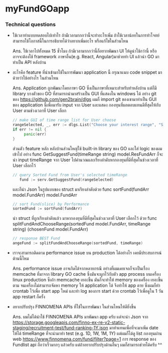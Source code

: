 # myFundGOapp
### Technical questions

 * ใช้เวลาทำแบบทดสอบไปเท่าไร ถ้ามีเวลามากกว่านี้จะทำอะไรเพิ่ม ถ้าใช้เวลาน้อยในการทำโจทย์สามารถใช้โอกาสนี้ในการอธิบายได้ว่าอยากเพิ่มอะไร หรือแก้ไขในส่วนไหน
 
   Ans. ใช้เวลาไปทั้งหมด 15 ชั่วโมง ถ้ามีเวลามากกว่านี้ก็อยากพัฒนา UI ให้ดูน่าใช้กว่านี้ หรือ อาจจะต้องใช้ framework ภาษาอื่น(e.g. React, Angular)มาช่วยทำ UI 
   แล้วนำ GO มาทำเป็น API หลังบ้าน
 * อะไรคือ feature ที่นำเข้ามาใช้ในการพัฒนา application นี้ กรุณาแนบ code snippet มาด้วยว่าใช้อย่างไร ในส่วนไหน
 
   Ans. Application ถูกพัฒนาโดยภาษา GO ซึ่งเป็นภาษาที่เหมาะสำหรับทำหลังบ้าน แต่ก็มี library บางตัวของ GO ที่สามารถนำมาสร้างเป็น GUI ที่แสดงใน windows ได้
   อย่าง git ของ https://github.com/gen2brain/dlgs ผมก็ import git ของเขามาทำเป็น GUI ของ application นี้เพื่อมารับ input จาก User และแสดง 
   กองทุนที่ผลตอบแทนดีที่สุดให้กับ User ตามช่วงเวลาที่ User เลือก
   
   ```go
   // make GUI of time range list for User choose
   rangeSelected, _, err := dlgs.List("Choose your interest range", "Select item from list:", []string{"1D", "1W", "1M", "1Y"})
   if err != nil {
        panic(err)
   }
   ```
   ส่วนตัว feature หลัก หลังบ้านส่วนใหญ่ใช้ built-in library ของ GO และใส่ logic ของผมเข้าไป อย่าง func GetSuggestFund(timeRange string) model.ResFundArr 
   ก็จะนำ input timeRange จาก User ไปคำนวณและเรียงลำดับหากองทุนที่ดีที่สุดในช่วงเวลาที่ User เลือกไว้
   
   ```go
   // query Sorted Fund from User's selected timeRange
      fund := serv.GetSuggestFund(rangeSelected)
   ```
   และก็นำ Json ในรูปแบบของ struct มาเรียงลำดับด้วย func sortFund(fundArr model.FundArr) model.FundArr
   
   ```go
   // sort Fund(slice) by Performance
   sortedFund := sortFund(fundArr)
   ```
   นำ struct ที่ถูกเรียงลำดับแล้ว มาหากองทุนที่ดีที่สุดในช่วงเวลาที่ User เลือกไว้ ด้วย 
   func splitFundAndChooseRange(sortedFund model.FundArr, timeRange string) (chosenFund model.FundArr)
   ```go
   // response BEST Fund
   angeFund := splitFundAndChooseRange(sortedFund, timeRange)
   ```
 * เราจะสามารถติดตาม performance issue บน production ได้อย่างไร เคยมีประสบการณ์ด้านนี้ไหม

   Ans. performance issue อาจเกิดได้จากหลายกรณี อย่างที่ผมเคยเจอก็จะเป็นเรื่อง memcache ที่มาจาก library GO cache 
   ซึ่งมันจะผูกไว้กับตัว app process บนเครื่อง linux production ซึ่งถ้า memcache เยอะขึ้น มันก็จะทำให้ memory ของเครื่อง
   เยอะขึ้นตาม จนเครื่องไม่สามารถจัดหา memory ให้ application ได้ จึงทำให้ app ตาย ซึ่งผมก็ทำ crontab ไว้เพื่อ start 
   app ใหม่ และทำ log ของการ start ด้วย crontab ไว้เพื่อดูใน 1 วัน app restart ก็ครั้ง
 * อยากปรับปรุง FINNOMENA APIs ที่ใช้ในการพัฒนา ในส่วนไหนให้ดียิ่งขึ้น

   Ans. ผมไม่ได้นำใช้ FINNOMENA APIs มาพัฒนา app ครับ แต่จะนำ Json จาก
   https://storage.googleapis.com/finno-ex-re-v2-static-staging/recruitment-test/fund-ranking-1Y.json
   มาทำแทนเพื่อที่จะมาเพิ่ม date ให้ได้ timeRange ที่จะนำมาทำ test (e.g. 1D, 1W, 1M, 1Y)
   แต่ผมก็ได้ดู list กองทุนผ่าน web https://www.finnomena.com/fund/filter?page=1 การ response ของ Fundlist api
   ถือว่าเร็วมากๆ แล้วครับ แต่ถ้าอยากปรับปรุงด้านอื่นๆ ผมก็สามารถช่วยได้ครับ ^^
